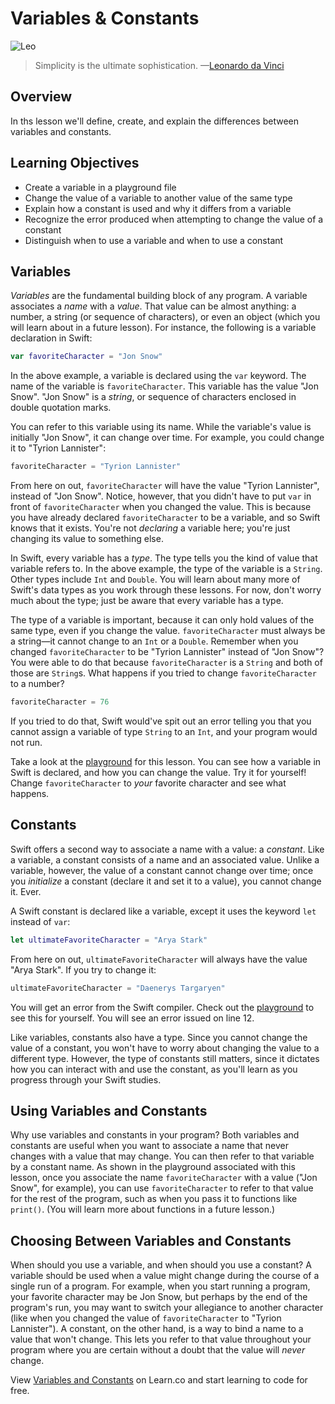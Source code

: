 # Variables & Constants

![Leo](http://i.imgur.com/GAoVBVG.jpg?1)

> Simplicity is the ultimate sophistication. —[Leonardo da Vinci](https://en.wikipedia.org/wiki/Leonardo_da_Vinci)

## Overview

In ths lesson we'll define, create, and explain the differences between variables and constants. 

## Learning Objectives

* Create a variable in a playground file
* Change the value of a variable to another value of the same type
* Explain how a constant is used and why it differs from a variable
* Recognize the error produced when attempting to change the value of a constant
* Distinguish when to use a variable and when to use a constant

## Variables

_Variables_ are the fundamental building block of any program. A variable associates a _name_ with a _value_. That value can be almost anything: a number, a string (or sequence of characters), or even an object (which you will learn about in a future lesson). For instance, the following is a variable declaration in Swift:

```swift
var favoriteCharacter = "Jon Snow"
```

In the above example, a variable is declared using the `var` keyword. The name of the variable is `favoriteCharacter`. This variable has the value "Jon Snow". "Jon Snow" is a _string_, or sequence of characters enclosed in double quotation marks.

You can refer to this variable using its name. While the variable's value is initially "Jon Snow", it can change over time. For example, you could change it to "Tyrion Lannister":

```swift
favoriteCharacter = "Tyrion Lannister"
```

From here on out, `favoriteCharacter` will have the value "Tyrion Lannister", instead of "Jon Snow". Notice, however, that you didn't have to put `var` in front of `favoriteCharacter` when you changed the value. This is because you have already declared `favoriteCharacter` to be a variable, and so Swift knows that it exists. You're not _declaring_ a variable here; you're just changing its value to something else.

In Swift, every variable has a _type_. The type tells you the kind of value that variable refers to. In the above example, the type of the variable is a `String`. Other types include `Int` and `Double`. You will learn about many more of Swift's data types as you work through these lessons. For now, don't worry much about the type; just be aware that every variable has a type.

The type of a variable is important, because it can only hold values of the same type, even if you change the value. `favoriteCharacter` must always be a string—it cannot change to an `Int` or a `Double`. Remember when you changed `favoriteCharacter` to be "Tyrion Lannister" instead of "Jon Snow"? You were able to do that because `favoriteCharacter` is a `String` and both of those are `String`s. What happens if you tried to change `favoriteCharacter` to a number?

```swift
favoriteCharacter = 76
```

If you tried to do that, Swift would've spit out an error telling you that you cannot assign a variable of type `String` to an `Int`, and your program would not run.

Take a look at the [playground](https://github.com/learn-co-curriculum/swift-variables-readme/blob/master/Variables.playground/Contents.swift) for this lesson. You can see how a variable in Swift is declared, and how you can change the value. Try it for yourself! Change `favoriteCharacter` to _your_ favorite character and see what happens.

## Constants

Swift offers a second way to associate a name with a value: a _constant_. Like a variable, a constant consists of a name and an associated value. Unlike a variable, however, the value of a constant cannot change over time; once you _initialize_ a constant (declare it and set it to a value), you cannot change it. Ever.

A Swift constant is declared like a variable, except it uses the keyword `let` instead of `var`:

```swift
let ultimateFavoriteCharacter = "Arya Stark"
```

From here on out, `ultimateFavoriteCharacter` will always have the value "Arya Stark". If you try to change it:

```swift
ultimateFavoriteCharacter = "Daenerys Targaryen"
```

You will get an error from the Swift compiler. Check out the [playground](Variables.playground) to see this for yourself. You will see an error issued on line 12.

Like variables, constants also have a type. Since you cannot change the value of a constant, you won't have to worry about changing the value to a different type. However, the type of constants still matters, since it dictates how you can interact with and use the constant, as you'll learn as you progress through your Swift studies.

## Using Variables and Constants

Why use variables and constants in your program? Both variables and constants are useful when you want to associate a name that never changes with a value that may change. You can then refer to that variable by a constant name. As shown in the playground associated with this lesson, once you associate the name `favoriteCharacter` with a value ("Jon Snow", for example), you can use `favoriteCharacter` to refer to that value for the rest of the program, such as when you pass it to functions like `print()`. (You will learn more about functions in a future lesson.)

## Choosing Between Variables and Constants

When should you use a variable, and when should you use a constant? A variable should be used when a value might change during the course of a single run of a program. For example, when you start running a program, your favorite character may be Jon Snow, but perhaps by the end of the program's run, you may want to switch your allegiance to another character (like when you changed the value of `favoriteCharacter` to "Tyrion Lannister"). A constant, on the other hand, is a way to bind a name to a value that won't change. This lets you refer to that value throughout your program where you are certain without a doubt that the value will _never_ change.

<p class='util--hide'>View <a href='https://learn.co/lessons/swift-variables-readme'>Variables and Constants</a> on Learn.co and start learning to code for free.</p>
